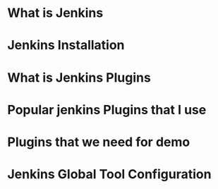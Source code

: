 # What is Jenkins 

# Jenkins Installation 

# What is Jenkins Plugins 

# Popular jenkins Plugins that I use 

# Plugins that we need for demo

# Jenkins Global Tool Configuration  
